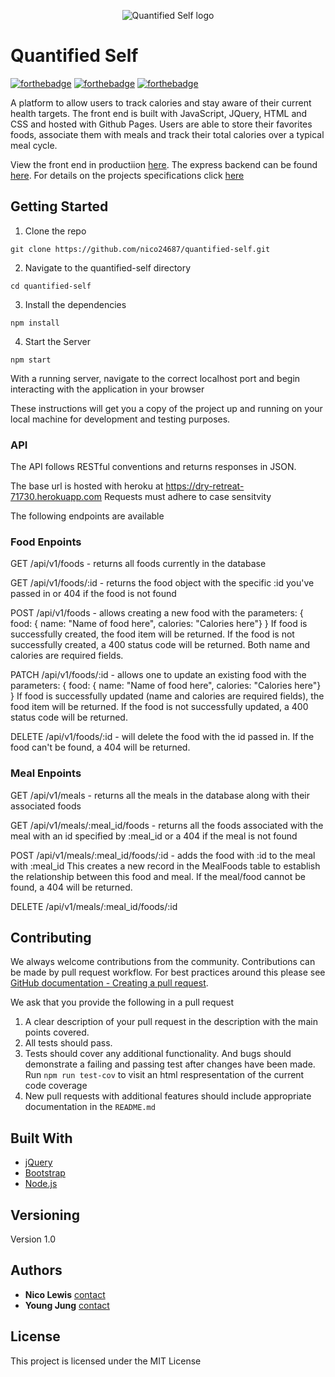 <p align="center">
  <img src="https://img0.etsystatic.com/187/0/15439563/il_340x270.1246801852_acfh.jpg" alt="Quantified Self logo"/>
</p>



# Quantified Self

[![forthebadge](https://forthebadge.com/images/badges/made-with-javascript.svg)](http://forthebadge.com)
[![forthebadge](http://forthebadge.com/images/badges/built-with-love.svg)](http://forthebadge.com)
[![forthebadge](https://forthebadge.com/images/badges/uses-html.svg)](http://forthebadge.com)


A platform to allow users to track calories and stay aware of their current health targets. The front end is built with JavaScript, JQuery, HTML and CSS and hosted with Github Pages. Users are able to store their favorites foods, associate them with meals and track their total calories over a typical meal cycle. 


View the front end in productiion [here](https://nico24687.github.io/quantified-self/).
The express backend can be found [here](https://github.com/nico24687/express-qs/tree/master).
For details on the projects specifications click [here](http://backend.turing.io/module4/projects/quantified-self/quantified-self)

## Getting Started

1) Clone the repo

```
git clone https://github.com/nico24687/quantified-self.git
```

2) Navigate to the quantified-self directory

```
cd quantified-self
```

3) Install the dependencies

```
npm install
```

4) Start the Server

```
npm start
```

With a running server, navigate to the correct localhost port and begin interacting with the application in your browser


These instructions will get you a copy of the project up and running on your local machine for development and testing purposes.

### API

The API follows RESTful conventions and returns responses in JSON.

The base url is hosted with heroku at https://dry-retreat-71730.herokuapp.com
Requests must adhere to case sensitvity

The following endpoints are available

### Food Enpoints

GET /api/v1/foods - returns all foods currently in the database

GET /api/v1/foods/:id - returns the food object with the specific :id you've passed in or 404 if the food is not found

POST /api/v1/foods - allows creating a new food with the parameters:
{ food: { name: "Name of food here", calories: "Calories here"} }
If food is successfully created, the food item will be returned. If the food is not successfully created, a 400 status code will be returned. Both name and calories are required fields.

PATCH /api/v1/foods/:id - allows one to update an existing food with the parameters:
{ food: { name: "Name of food here", calories: "Calories here"} }
If food is successfully updated (name and calories are required fields), the food item will be returned. If the food is not successfully updated, a 400 status code will be returned.

DELETE /api/v1/foods/:id - will delete the food with the id passed in. If the food can't be found, a 404 will be returned.


### Meal Enpoints

GET /api/v1/meals - returns all the meals in the database along with their associated foods

GET /api/v1/meals/:meal_id/foods - returns all the foods associated with the meal with an id specified by :meal_id or a 404 if the meal is not found

POST /api/v1/meals/:meal_id/foods/:id - adds the food with :id to the meal with :meal_id
This creates a new record in the MealFoods table to establish the relationship between this food and meal. If the meal/food cannot be found, a 404 will be returned.

DELETE /api/v1/meals/:meal_id/foods/:id

## Contributing

We always welcome contributions from the community. Contributions can be made by pull request workflow. For best practices around this please see [GitHub documentation - Creating a pull request](https://help.github.com/articles/creating-a-pull-request/).

We ask that you provide the following in a pull request

1. A clear description of your pull request in the description
   with the main points covered.
2. All tests should pass.
3. Tests should cover any additional functionality. And bugs should demonstrate a failing and passing test after changes have been made. Run `npm run test-cov` to visit an html respresentation of the current code coverage
4. New pull requests with additional features should include appropriate documentation in the `README.md`

## Built With

* [jQuery](https://jquery.com/) 
* [Bootstrap](https://github.com/twbs/bootstrap-rubygem) 
* [Node.js](https://nodejs.org/en/) 


## Versioning

Version 1.0

## Authors

* **Nico Lewis** [contact](https://github.com/nico24687)
* **Young Jung** [contact](https://github.com/seoulstice)


## License

This project is licensed under the MIT License 
